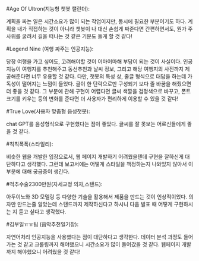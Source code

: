 #Age Of Ultron(지능형 챗봇 캘린더): 

 계획을 짜는 일은 시간소요가 많이 되는 작업이지만, 동시에 필요한 부분이기도 하다.
계획을 내가 직접하는 것이 아니라 챗봇이 나 대신 손쉽게 짜준다면 간편하면서도, 뭔가 주사위를 굴려서 길을 떠나는 것 같은 기분도 들게 할 것 같다!

#Legend Nine (여행 짜주는 인공지능):

 당장 여행을 가고 싶어도, 고려해야할 것이 어마어마해 부담이 되는 것이 사실이다. 인공지능이 여행지를 추천해주고 동선추천과 날씨 정보, 그리고 해당 여행지의 사진까지 제공해준다면 너무 유용할 것 같다. 
 다만, 챗봇의 특성 상, 줄글 형식으로 대답을 하는데 가독성이 떨어지는 느낌이 들었다. 글이 한 단락으로만 구성되기 보다 줄 바꿈을 해줬으면 더 좋을 것 같다. 그 부분에 관해 구현이 어렵다면 글씨 색깔을 검정색으로 바꾸고, 폰트 크기를 키우는 등의 변화를 준다면 더 사용자가 편리하게 이용할 수 있을 것 같다!

#True Love(사용자 맞춤형 음성챗봇):

chat GPT를 음성형식으로 구현했다는 점이 좋았다. 글씨를 잘 못보는 어르신들에게 좋을 것 같다. 

#칙칙폭폭(스타일리):

비슷한 웹을 개발한 입장으로서, 웹 페이지 개발하기 어려웠을텐데 구현을 잘하신게 대단하다고 생각했다. 그런데 보고서에는 어떻게 스타일을 책정하는지 나와있지 않아서 이 부분에 대해 궁금증이 생긴다.

#척추수술2300만원(자세교정 의자,스탠드):

아두이노와 3D 모델링 등 다양한 기술을 활용해서 제품을 만드는 것이 인상적이었다. 의자만 만드는줄 알았는데 스탠드까지 제작하신다고 하시니 다음 발표 때 어떻게 구현하시는 지 듣고 싶다고 생각했다.

#김부일ㅠㅠ팀 (음악추천일기장):

자연어처리 인공지능을 사용했다는 점이 대단하다고 생각한다. 데이터 분석 과정도 들어가는 것 같고 크롤링까지 해야했으니 시간소요가 많이 들어갔을 것 같다. 웹페이지 개발까지 해야했으니 어려웠을 것 같다!
